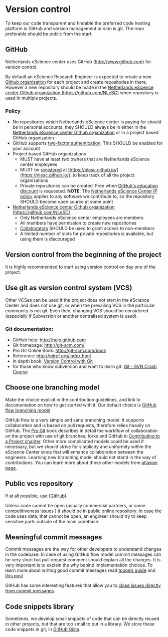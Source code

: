 # Version control

To keep our code transparent and findable the preferred code hosting platform is
GitHub and version management or scm is git. The repo preferable should be
public from the start.

## GitHub

Netherlands eScience center uses GitHub (http://www.github.com) for version
control.

By default an eScience Research Engineer is expected to create a new [Github
organization](https://help.github.com/articles/creating-a-new-organization-account/)
for each  project and create repositories in there.
However a new repository should be made in the [Netherlands eScience center
Github organization (https://github.com/NLeSC)](https://github.com/NLeSC) when
repository is used in multiple projects.

### Policy

* No repositories which Netherlands eScience center is paying for should be in
personal accounts, they SHOULD always be in either in the [Netherlands eScience
center Github organization](https://github.com/NLeSC) or in a project based
GitHub organization
* GitHub supports [two-factor
authentication](https://help.github.com/articles/about-two-factor-authentication/).
This SHOULD be enabled for your account
* Project based GitHub organizations
  * MUST have at least two owners that are Netherlands eScience center employees
  * MUST be
[registered](https://github.com/NLeSC/nlesc.github.io#adding-an-github-organization)
at [https://nlesc.github.io/](https://nlesc.github.io/), to keep track of all
the project organizations
  * Private repositories can be created. Free when [GitHub's education
discount](https://education.github.com/) is requested. **NOTE**: The
[Netherlands eScience Center IP
policy](https://www.esciencecenter.nl/NLeSC_IP_policy_vJan2015.pdf) applies to
any software we contribute to, so the repository SHOULD become open source at
some point
* [Netherlands eScience center Github organization (https://github.com/NLeSC)](https://github.com/NLeSC)
  * Only Netherlands eScience center employees are members
  * All members have permission to create new repositories
  * [Collaborators](https://help.github.com/articles/inviting-collaborators-to-a-personal-repository/)
SHOULD be used to grant access to non-members
  * A limited number of slots for private repositories is available, but using them is discouraged

## Version control from the beginning of the project

It is highly recommended to start using version control on day one of the project.

## Use git as version control system (VCS)

Other VCSes can be used if the project does not start in the eScience Center and
does not use git, or when the prevailing VCS in the particular community is not
git. Even then, changing VCS should be considered (especially if Subversion or
another centralised system is used).

### Git documentation:

* GitHub help: http://help.github.com
* Git homepage: http://git-scm.com/
* Pro Git Online Book: http://git-scm.com/book
* Reference: http://gitref.org/index.html
* In depth book: [Version Control with Git](http://www.amazon.com/Version-Control-Git-collaborative-development/dp/1449316387/ref=sr_1_1?ie=UTF8&qid=1347950111&sr=8-1&keywords=git)
* for those who know subversion and want to learn git: [Git - SVN Crash
Course](http://git-scm.com/course/svn.html)

## Choose one branching model

Make the choice explicit in the contribution guidelines, and link to
documentation on how to get started with it. Our default choice is [GitHub flow
branching model](https://guides.github.com/introduction/flow/)

GitHub flow is a very simple and sane branching model. It supports collaboration
and is based on pull requests, therefore relies heavily on GitHub. The [Pro
Git](https://git-scm.com/doc) book describes in detail the workflow of
collaboration on the project with use of git branches, forks and GitHub in
[Contributing to a Project
chapter](https://git-scm.com/book/en/v2/GitHub-Contributing-to-a-Project). Other
more complicated models could be used if necessary, but we should strive for
simplicity and uniformity within the eScience Center since that will enhance
collaboration between the engineers. Learning new branching model should not
stand in the way of contributions. You can learn more about those other models
from [atlasian
page](https://www.atlassian.com/git/tutorials/comparing-workflows).

## Public vcs repository

If at all possible, use ([GitHub](https://github.com/)).

Unless code cannot be open (usually commercial partners, or some competitiveness
issues ) it should be in public online repository. In case the code uses data,
that cannot be open, an engineer should try to keep sensitive parts outside of
the main codebase.

## Meaningful commit messages

Commit messages are the way for other developers to understand changes in the
codebase. In case of using GitHub flow model commit messages can be very short
but pull request comment should explain all the changes. It is very important is
to explain the why behind implementation choices. To learn more about writing
good commit messages read [tpope’s
guide](http://tbaggery.com/2008/04/19/a-note-about-git-commit-messages.html) and
[this post](http://who-t.blogspot.nl/2009/12/on-commit-messages.html)

GitHub has some interesting features that allow you to [close issues directly
from commit
messages](https://help.github.com/articles/closing-issues-via-commit-messages/).

## Code snippets library
Sometimes, we develop small snippets of code that can be directly reused in other projects, but that are too small to put in a library. We store these code snippets in git, in [GitHub Gists](https://gist.github.com/).
